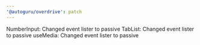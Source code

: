 ```yaml
---
'@autoguru/overdrive': patch
---
```


NumberInput: Changed event lister to passive TabList: Changed event lister to
passive useMedia: Changed event lister to passive
